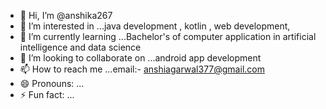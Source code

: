 - 👋 Hi, I’m @anshika267
- 👀 I’m interested in ...java development , kotlin , web development,
- 🌱 I’m currently learning ...Bachelor's of computer application in artificial intelligence and data science
- 💞️ I’m looking to collaborate on ...android app development
- 📫 How to reach me ...email:- anshiagarwal377@gmail.com
- 😄 Pronouns: ...
- ⚡ Fun fact: ...

<!---
anshika267/anshika267 is a ✨ special ✨ repository because its `README.md` (this file) appears on your GitHub profile.
You can click the Preview link to take a look at your changes.
--->
